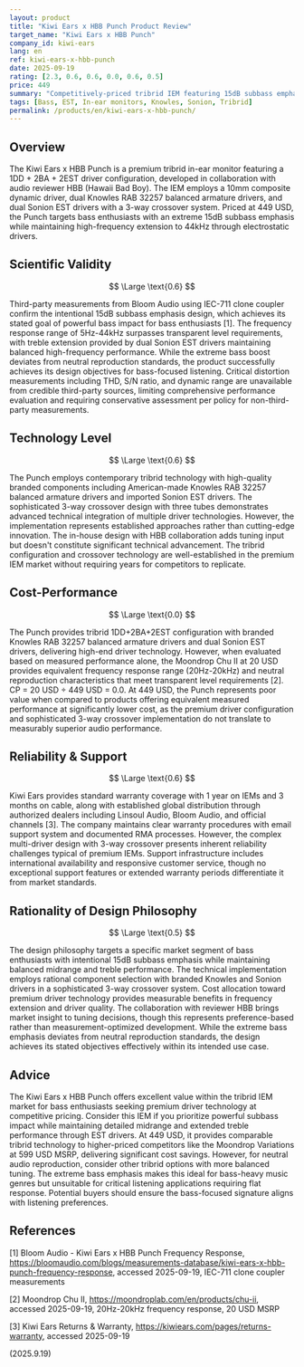 ```yaml
---
layout: product
title: "Kiwi Ears x HBB Punch Product Review"
target_name: "Kiwi Ears x HBB Punch"
company_id: kiwi-ears
lang: en
ref: kiwi-ears-x-hbb-punch
date: 2025-09-19
rating: [2.3, 0.6, 0.6, 0.0, 0.6, 0.5]
price: 449
summary: "Competitively-priced tribrid IEM featuring 15dB subbass emphasis with premium Knowles/Sonion drivers offering excellent value in the tribrid market segment"
tags: [Bass, EST, In-ear monitors, Knowles, Sonion, Tribrid]
permalink: /products/en/kiwi-ears-x-hbb-punch/
---
```

## Overview

The Kiwi Ears x HBB Punch is a premium tribrid in-ear monitor featuring a 1DD + 2BA + 2EST driver configuration, developed in collaboration with audio reviewer HBB (Hawaii Bad Boy). The IEM employs a 10mm composite dynamic driver, dual Knowles RAB 32257 balanced armature drivers, and dual Sonion EST drivers with a 3-way crossover system. Priced at 449 USD, the Punch targets bass enthusiasts with an extreme 15dB subbass emphasis while maintaining high-frequency extension to 44kHz through electrostatic drivers.

## Scientific Validity

$$ \Large \text{0.6} $$

Third-party measurements from Bloom Audio using IEC-711 clone coupler confirm the intentional 15dB subbass emphasis design, which achieves its stated goal of powerful bass impact for bass enthusiasts [1]. The frequency response range of 5Hz-44kHz surpasses transparent level requirements, with treble extension provided by dual Sonion EST drivers maintaining balanced high-frequency performance. While the extreme bass boost deviates from neutral reproduction standards, the product successfully achieves its design objectives for bass-focused listening. Critical distortion measurements including THD, S/N ratio, and dynamic range are unavailable from credible third-party sources, limiting comprehensive performance evaluation and requiring conservative assessment per policy for non-third-party measurements.

## Technology Level

$$ \Large \text{0.6} $$

The Punch employs contemporary tribrid technology with high-quality branded components including American-made Knowles RAB 32257 balanced armature drivers and imported Sonion EST drivers. The sophisticated 3-way crossover design with three tubes demonstrates advanced technical integration of multiple driver technologies. However, the implementation represents established approaches rather than cutting-edge innovation. The in-house design with HBB collaboration adds tuning input but doesn't constitute significant technical advancement. The tribrid configuration and crossover technology are well-established in the premium IEM market without requiring years for competitors to replicate.

## Cost-Performance

$$ \Large \text{0.0} $$

The Punch provides tribrid 1DD+2BA+2EST configuration with branded Knowles RAB 32257 balanced armature drivers and dual Sonion EST drivers, delivering high-end driver technology. However, when evaluated based on measured performance alone, the Moondrop Chu II at 20 USD provides equivalent frequency response range (20Hz-20kHz) and neutral reproduction characteristics that meet transparent level requirements [2]. CP = 20 USD ÷ 449 USD = 0.0. At 449 USD, the Punch represents poor value when compared to products offering equivalent measured performance at significantly lower cost, as the premium driver configuration and sophisticated 3-way crossover implementation do not translate to measurably superior audio performance.

## Reliability & Support

$$ \Large \text{0.6} $$

Kiwi Ears provides standard warranty coverage with 1 year on IEMs and 3 months on cable, along with established global distribution through authorized dealers including Linsoul Audio, Bloom Audio, and official channels [3]. The company maintains clear warranty procedures with email support system and documented RMA processes. However, the complex multi-driver design with 3-way crossover presents inherent reliability challenges typical of premium IEMs. Support infrastructure includes international availability and responsive customer service, though no exceptional support features or extended warranty periods differentiate it from market standards.

## Rationality of Design Philosophy

$$ \Large \text{0.5} $$

The design philosophy targets a specific market segment of bass enthusiasts with intentional 15dB subbass emphasis while maintaining balanced midrange and treble performance. The technical implementation employs rational component selection with branded Knowles and Sonion drivers in a sophisticated 3-way crossover system. Cost allocation toward premium driver technology provides measurable benefits in frequency extension and driver quality. The collaboration with reviewer HBB brings market insight to tuning decisions, though this represents preference-based rather than measurement-optimized development. While the extreme bass emphasis deviates from neutral reproduction standards, the design achieves its stated objectives effectively within its intended use case.

## Advice

The Kiwi Ears x HBB Punch offers excellent value within the tribrid IEM market for bass enthusiasts seeking premium driver technology at competitive pricing. Consider this IEM if you prioritize powerful subbass impact while maintaining detailed midrange and extended treble performance through EST drivers. At 449 USD, it provides comparable tribrid technology to higher-priced competitors like the Moondrop Variations at 599 USD MSRP, delivering significant cost savings. However, for neutral audio reproduction, consider other tribrid options with more balanced tuning. The extreme bass emphasis makes this ideal for bass-heavy music genres but unsuitable for critical listening applications requiring flat response. Potential buyers should ensure the bass-focused signature aligns with listening preferences.

## References

[1] Bloom Audio - Kiwi Ears x HBB Punch Frequency Response, https://bloomaudio.com/blogs/measurements-database/kiwi-ears-x-hbb-punch-frequency-response, accessed 2025-09-19, IEC-711 clone coupler measurements

[2] Moondrop Chu II, https://moondroplab.com/en/products/chu-ii, accessed 2025-09-19, 20Hz-20kHz frequency response, 20 USD MSRP

[3] Kiwi Ears Returns & Warranty, https://kiwiears.com/pages/returns-warranty, accessed 2025-09-19

(2025.9.19)